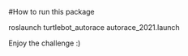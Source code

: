 #How to run this package

roslaunch turtlebot_autorace autorace_2021.launch

Enjoy the challenge :)
